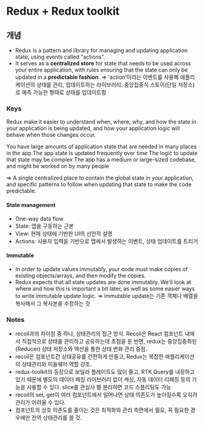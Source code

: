 # Redux + Redux toolkit

## 개념

- Redux is a pattern and library for managing and updating application state, using events called "actions".
- It serves as a **centralized store** for state that needs to be used across your entire application, with rules ensuring that the state can only be updated in a **predictable fashion**.
  => 'action'이라는 이벤트를 사용해 애플리케이션의 상태를 관리, 업데이트하는 라이브러리. 중앙집중식 스토어(단일 저장소)로 예측 가능한 형태로 상태를 업데이트함

### Keys

Redux make it easier to understand when, where, why, and how the state in your application is being updated, and how your application logic will behave when those changes occur.

You have large amounts of application state that are needed in many places in the app
The app state is updated frequently over time
The logic to update that state may be complex
The app has a medium or large-sized codebase, and might be worked on by many people

=> A single centralized place to contain the global state in your application, and specific patterns to follow when updating that state to make the code predictable.

#### State management

- One-way data flow
- State: 앱을 구동하는 근본
- View: 현재 상태에 기반한 UI의 선언적 설명
- Actions: 사용자 입력을 기반으로 앱에서 발생하는 이벤트, 상태 업데이트를 트리거

#### Immutable

- In order to update values immutably, your code must make copies of existing objects/arrays, and then modify the copies.
- Redux expects that all state updates are done immutably. We'll look at where and how this is important a bit later, as well as some easier ways to write immutable update logic.
  => immutable update는 기존 객체나 배열을 복사해서 그 복사본을 수정하는 것

### Notes

- recoil과의 차이점 중 하나, 상태관리의 접근 방식. Recoil은 React 컴포넌트 내에서 직접적으로 상태를 관리하고 공유하는데 초점을 둔 반면,
  redux는 중앙집중화된(Reducer) 상태 저장소와 액션을 통한 상태 변화 관리 중점.
- recoil은 컴포넌트간 상태공유를 간편하게 만들고, Redux는 복잡한 애플리케이션의 상태관리와 미들웨어 역할 강조.
- redux-toolkit의 등장으로 보일러 플레이트도 많이 줄고, RTK Query를 내장하고 있기 때문에 별도의 데이터 페칭 라이브러리 없이 캐싱, 자동 데이터 리페칭 등의 기능을 사용할 수 있다. slice를 관심사 별 분리하면 코드 스플리팅도 가능
- recoil의 set, get이 여러 컴포넌트에서 일어나면 상태 의존도가 높아질수록 오히려 관리가 어려울 수 있다.
- 컴포넌트의 상호 의존도를 줄이는 것은 최적화와 관리 측면에서 필요, 꼭 필요한 경우에만 전역 상태관리를 쓸 것.
